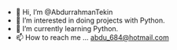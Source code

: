 - 👋 Hi, I’m @AbdurrahmanTekin
- 👀 I’m interested in doing projects with Python.
- 🌱 I’m currently learning Python.
- 📫 How to reach me ... abdu_684@hotmail.com

<!---
AbdurrahmanTekin/AbdurrahmanTekin is a ✨ special ✨ repository because its `README.md` (this file) appears on your GitHub profile.
You can click the Preview link to take a look at your changes.
--->
